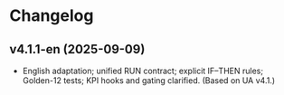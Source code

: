 # Changelog

## v4.1.1-en (2025-09-09)

- English adaptation; unified RUN contract; explicit IF–THEN rules; Golden-12 tests; KPI hooks and gating clarified. (Based on UA v4.1.)
